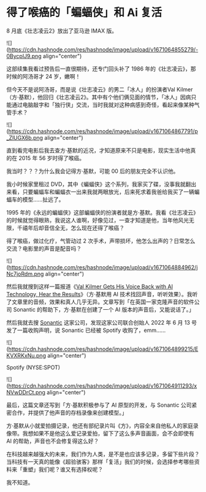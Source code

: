 # 得了喉癌的「蝙蝠侠」和 Ai 复活

​8 月底《壮志凌云2》放出了亚马逊 IMAX 版。

![](https://cdn.hashnode.com/res/hashnode/image/upload/v1671064855279/-0BycplJ9.png align="center")

这部续集我看过预告后一直很期待，还专门回头补了 1986 年的《壮志凌云》，那时候的阿汤哥才 24 岁，嫩啊！

但今天不是说阿汤哥，而是说《壮志凌云》的男二「冰人」的扮演者Val Kilmer（方·基默），他回归《壮志凌云2》。其中有个他们俩见面的情节，「冰人」因病只能通过电脑敲字和「独行侠」交流，当时我就对这种病感到奇怪，看起来像某种气管手术？

![](https://cdn.hashnode.com/res/hashnode/image/upload/v1671064867791/p_ZlUGX6b.png align="center")

直到看完电影后我去查方·基默的近况，才知道原来不只是电影，现实生活中他真的在 2015 年 56 岁时得了喉癌。

我当时？？？为什么我会记得方·基默，可能 00 后的朋友完全不认识他。

我小时候家里租过 DVD，其中《蝙蝠侠》这个系列，我家买了碟，没事我就翻出来看，只要蝙蝠车和蝙蝠衣一出来我就两眼放光，后来死求着我爸给我买了一辆蝙蝠车的模型……扯远了。

1995 年的《永远的蝙蝠侠》这部蝙蝠侠的扮演者就是方·基默。我看《壮志凌云》的时候就觉得眼熟，我说这人谁啊，好像见过，一查才知道是他，当年他风光无限，千禧年后却音信全无，怎么现在还得了喉癌？

得了喉癌，做过化疗，气管动过 2 次手术，声带损坏，他怎么出声的？日常怎么交流？电影里的声音是配音吗？

![](https://cdn.hashnode.com/res/hashnode/image/upload/v1671064884962/jNc7joRdm.png align="center")

然后我就搜到这样一篇报道《[Val Kilmer Gets His Voice Back with AI Technology, Hear the Results](https://movieweb.com/val-kilmer-voice-ai-technology/)》（方·基默用 AI 技术找回声音，听听效果）。我听了文章里的音频，效果和真人几乎无异。文章写到「在英国一家克隆声音的软件公司 Sonantic 的帮助下，方·基默在创建了一个 AI 版本的声音后，又能说话了。」

然后我就去搜 [Sonantic](https://www.sonantic.io/) 这家公司，发现这家公司联合创始人 2022 年 6 月 13 号发了一篇收购声明，说 Sonantic 已经被 Spotify 收购了，emm……

![](https://cdn.hashnode.com/res/hashnode/image/upload/v1671064899215/EKVXRKxNu.png align="center")

Spotify (NYSE:SPOT)

![](https://cdn.hashnode.com/res/hashnode/image/upload/v1671064911293/xNVwDDrCt.png align="center")

最后，这篇文章还写到「方·基默积极参与了 AI 原型的开发，与 Sonantic 公司紧密合作，并提供了他声音的存档录像来创建模型。」

方·基默从小就爱拍摄记录，他还有部纪录片叫《方》，内容全来自他私人的家庭录像带。我想如果不是他这么爱记录爱拍，留下了这么多声音画面，会不会即使有 AI 的帮助，声音也不会修复得这么好？

在科技越来越强大的未来，我们作为人类，是不是也应该多记录，多留下些片段？当科技有一天真的能像《超验骇客》那样「复活」我们的时候，会选择参考哪些资料来「重塑」我们呢？谁又有选择权呢？

我不知道。